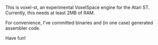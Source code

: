 This is voxel-st, an experimental VoxelSpace engine for the Atari ST.
Currently, this needs at least 2MB of RAM.

For convenience, I've committed binaries and (in one case) generated assembler code.

Have fun!
